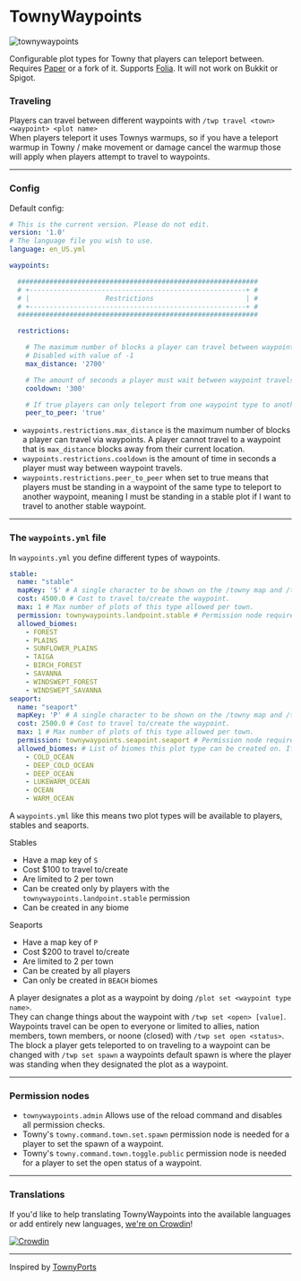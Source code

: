 # TownyWaypoints

![townywaypoints](https://github.com/ewof/TownyWaypoints/assets/26354814/876e138d-b011-4286-99bd-06f14cf4f86a)

Configurable plot types for Towny that players can teleport between. <br/>
Requires [Paper](https://github.com/PaperMC/Paper) or a fork of it. Supports [Folia](https://github.com/PaperMC/Folia). It will not work on Bukkit or Spigot.

### Traveling

Players can travel between different waypoints with `/twp travel <town> <waypoint> <plot name>` <br/>
When players teleport it uses Townys warmups, so if you have a teleport warmup in Towny / make movement or damage cancel the warmup those will apply when players attempt to travel to waypoints.

---

### Config

Default config:

```yaml
# This is the current version. Please do not edit.
version: '1.0'
# The language file you wish to use.
language: en_US.yml

waypoints:

  ############################################################
  # +------------------------------------------------------+ #
  # |                   Restrictions                       | #
  # +------------------------------------------------------+ #
  ############################################################

  restrictions:

    # The maximum number of blocks a player can travel between waypoints.
    # Disabled with value of -1
    max_distance: '2700'

    # The amount of seconds a player must wait between waypoint travels.
    cooldown: '300'

    # If true players can only teleport from one waypoint type to another.
    peer_to_peer: 'true'
```

- `waypoints.restrictions.max_distance` is the maximum number of blocks a player can travel via waypoints. A player cannot travel to a waypoint that is `max_distance` blocks away from their current location.
- `waypoints.restrictions.cooldown` is the amount of time in seconds a player must  way between waypoint travels.
- `waypoints.restrictions.peer_to_peer` when set to true means that players must be standing in a waypoint of the same type to teleport to another waypoint, meaning I must be standing in a stable plot if I want to travel to another stable waypoint.

---

### The `waypoints.yml` file

In `waypoints.yml` you define different types of waypoints.

```yaml
stable:
  name: "stable"
  mapKey: 'S' # A single character to be shown on the /towny map and /towny map hud.
  cost: 4500.0 # Cost to travel to/create the waypoint.
  max: 1 # Max number of plots of this type allowed per town.
  permission: townywaypoints.landpoint.stable # Permission node required to set a plot to a type of this waypoint, if no permission is set anyone can create this waypoint, grant it in townyperms.yml
  allowed_biomes:
    - FOREST
    - PLAINS
    - SUNFLOWER_PLAINS
    - TAIGA
    - BIRCH_FOREST
    - SAVANNA
    - WINDSWEPT_FOREST
    - WINDSWEPT_SAVANNA
seaport:
  name: "seaport"
  mapKey: 'P' # A single character to be shown on the /towny map and /towny map hud.
  cost: 2500.0 # Cost to travel to/create the waypoint.
  max: 1 # Max number of plots of this type allowed per town.
  permission: townywaypoints.seapoint.seaport # Permission node required to set a plot to a type of this waypoint, if no permission is set anyone can create this waypoint, grant it in townyperms.yml
  allowed_biomes: # List of biomes this plot type can be created on. If it's not provided the plot type can be created on any biome.
    - COLD_OCEAN
    - DEEP_COLD_OCEAN
    - DEEP_OCEAN
    - LUKEWARM_OCEAN
    - OCEAN
    - WARM_OCEAN
```

A `waypoints.yml` like this means two plot types will be available to players, stables and seaports.

Stables
- Have a map key of `S`
- Cost $100 to travel to/create
- Are limited to 2 per town
- Can be created only by players with the `townywaypoints.landpoint.stable` permission
- Can be created in any biome

Seaports
- Have a map key of `P`
- Cost $200 to travel to/create
- Are limited to 2 per town
- Can be created by all players
- Can only be created in `BEACH` biomes

A player designates a plot as a waypoint by doing `/plot set <waypoint type name>`. <br/>
They can change things about the waypoint with `/twp set <open> [value]`. <br/>
Waypoints travel can be open to everyone or limited to allies, nation members, town members, or noone (closed)  with `/twp set open <status>`. <br/>
The block a player gets teleported to on traveling to a waypoint can be changed with `/twp set spawn` a waypoints default spawn is where the player was standing when they designated the plot as a waypoint.

---

### Permission nodes

- `townywaypoints.admin` Allows use of the reload command and disables all permission checks.
- Towny's `towny.command.town.set.spawn` permission node is needed for a player to set the spawn of a waypoint.
- Towny's `towny.command.town.toggle.public` permission node is needed for a player to set the open status of a waypoint.

---

### Translations

If you'd like to help translating TownyWaypoints into the available languages or add entirely new languages, [we're on Crowdin](https://crowdin.com/project/townywaypoints)!

[![Crowdin](https://badges.crowdin.net/townywaypoints/localized.svg)](https://crowdin.com/project/townywaypoints)

---

Inspired by [TownyPorts](https://github.com/darthpeti/TownyPorts/)
